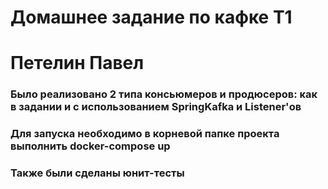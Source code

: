 # Домашнее задание по кафке Т1
# Петелин Павел
### Было реализовано 2 типа консьюмеров и продюсеров: как в задании и с использованием SpringKafka и Listener'ов

### Для запуска необходимо в корневой папке проекта выполнить docker-compose up

### Также были сделаны юнит-тесты

